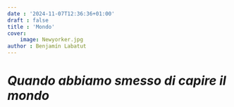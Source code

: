 ```yaml
---
date : '2024-11-07T12:36:36+01:00'
draft : false
title : 'Mondo'
cover:
    image: Newyorker.jpg
author : Benjamín Labatut
---
```


# *Quando abbiamo smesso di capire il mondo*

